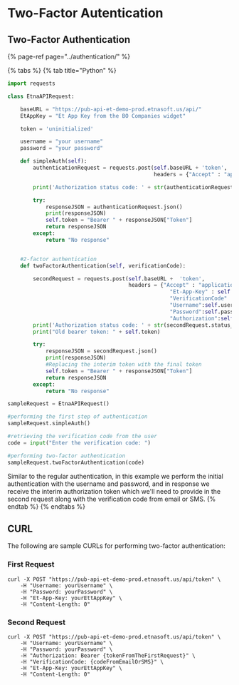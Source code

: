 # Two-Factor Autentication

## Two-Factor Authentication

{% page-ref page="../authentication/" %}

{% tabs %}
{% tab title="Python" %}
```python
import requests

class EtnaAPIRequest:

    baseURL = "https://pub-api-et-demo-prod.etnasoft.us/api/"
    EtAppKey = "Et App Key from the BO Companies widget"

    token = 'uninitialized'

    username = "your username"
    password = "your password"

    def simpleAuth(self):
        authenticationRequest = requests.post(self.baseURL + 'token', 
                                              headers = {"Accept" : "application/json", "Et-App-Key" : self.EtAppKey, "Username":self.username, "Password":self.password})

        print('Authorization status code: ' + str(authenticationRequest.status_code) + '\n')

        try:
            responseJSON = authenticationRequest.json()
            print(responseJSON)
            self.token = "Bearer " + responseJSON["Token"]
            return responseJSON
        except:
            return "No response"


    #2-factor authentication
    def twoFactorAuthentication(self, verificationCode):

        secondRequest = requests.post(self.baseURL +  'token',
                                      headers = {"Accept" : "application/json", 
                                                   "Et-App-Key" : self.EtAppKey, 
                                                   "VerificationCode" : verificationCode,  #the code from email or SMS
                                                   "Username":self.username, 
                                                   "Password":self.password,
                                                   "Authorization":self.token})
        print('Authorization status code: ' + str(secondRequest.status_code) + '\n')
        print("Old bearer token: " + self.token)

        try:
            responseJSON = secondRequest.json()
            print(responseJSON)
            #Replacing the interim token with the final token
            self.token = "Bearer " + responseJSON["Token"] 
            return responseJSON
        except:
            return "No response"

sampleRequest = EtnaAPIRequest()

#performing the first step of authentication
sampleRequest.simpleAuth()

#retrieving the verification code from the user
code = input("Enter the verification code: ")

#performing two-factor authentication
sampleRequest.twoFactorAuthentication(code)
```

Similar to the regular authentication, in this example we perform the initial authentication with the username and password, and in response we receive the interim authorization token which we'll need to provide in the second request along with the verification code from email or SMS.
{% endtab %}
{% endtabs %}

## CURL

The following are sample CURLs for performing two-factor authentication:

### First Request

```text
curl -X POST "https://pub-api-et-demo-prod.etnasoft.us/api/token" \
    -H "Username: yourUsername" \
    -H "Password: yourPassword" \
    -H "Et-App-Key: yourEttAppKey" \
    -H "Content-Length: 0"
```

### Second Request

```text
curl -X POST "https://pub-api-et-demo-prod.etnasoft.us/api/token" \
    -H "Username: yourUsername" \
    -H "Password: yourPassword" \
    -H "Authorization: Bearer {tokenFromTheFirstRequest}" \
    -H "VerificationCode: {codeFromEmailOrSMS}" \
    -H "Et-App-Key: yourEttAppKey" \
    -H "Content-Length: 0"
```

